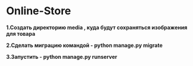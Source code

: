 # Online-Store
**1.Создать директорию media , куда будут сохраняться изображения для товара**

**2.Сделать миграцию командой - python manage.py migrate**

**3.Запустить - python manage.py runserver**



